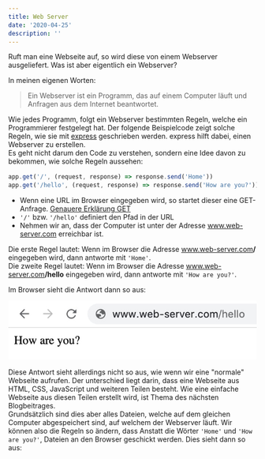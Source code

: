 ```yaml
---
title: Web Server
date: '2020-04-25'
description: ''
---
```


Ruft man eine Webseite auf, so wird diese von einem Webserver ausgeliefert. Was ist aber eigentlich ein Webserver?

In meinen eigenen Worten:

> Ein Webserver ist ein Programm, das auf einem Computer läuft und Anfragen aus dem Internet beantwortet.

Wie jedes Programm, folgt ein Webserver bestimmten Regeln, welche ein Programmierer festgelegt hat. Der folgende Beispielcode zeigt solche Regeln, wie sie mit [express](https://expressjs.com/) geschrieben werden. express hilft dabei, einen Webserver zu erstellen. <br />
Es geht nicht darum den Code zu verstehen, sondern eine Idee davon zu bekommen, wie solche Regeln aussehen:

```js
app.get('/', (request, response) => response.send('Home'))
app.get('/hello', (request, response) => response.send('How are you?'))
```

- Wenn eine URL im Browser eingegeben wird, so startet dieser eine GET-Anfrage. [Genauere Erklärung GET](https://developer.mozilla.org/de/docs/Web/HTTP/Methods/GET)
- `'/'` bzw. `'/hello'` definiert den Pfad in der URL
- Nehmen wir an, dass der Computer ist unter der Adresse www.web-server.com erreichbar ist.

Die erste Regel lautet: Wenn im Browser die Adresse www.web-server.com<b>/</b> eingegeben wird, dann antworte mit `'Home'`.<br/>
Die zweite Regel lautet: Wenn im Browser die Adresse www.web-server.com<b>/hello</b> eingegeben wird, dann antworte mit `'How are you?'`.<br/>

Im Browser sieht die Antwort dann so aus:

![Browserfenster, welches die Wörter 'How are you?' anzeigt](./web-server-hello.jpg)

Diese Antwort sieht allerdings nicht so aus, wie wenn wir eine "normale" Webseite aufrufen. Der unterschied liegt darin, dass eine Webseite aus HTML, CSS, JavaScript und weiteren Teilen besteht. Wie eine einfache Webseite aus diesen Teilen erstellt wird, ist Thema des nächsten Blogbeitrages.<br />
Grundsätzlich sind dies aber alles Dateien, welche auf dem gleichen Computer abgespeichert sind, auf welchem der Webserver läuft. Wir können also die Regeln so ändern, dass Anstatt die Wörter `'Home'` und `'How are you?'`, Dateien an den Browser geschickt werden. Dies sieht dann so aus:

```js
```

